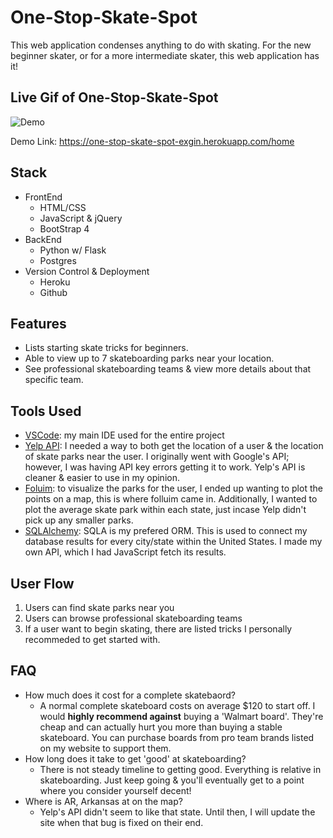 # One-Stop-Skate-Spot

This web application condenses anything to do with skating. For the new beginner skater, or for a more intermediate skater, this web application has
it!

## Live Gif of One-Stop-Skate-Spot

![Demo](static/images/websitedemo.gif)

Demo Link: https://one-stop-skate-spot-exgin.herokuapp.com/home

## Stack

- FrontEnd
  - HTML/CSS
  - JavaScript & jQuery
  - BootStrap 4
- BackEnd
  - Python w/ Flask
  - Postgres
- Version Control & Deployment
  - Heroku
  - Github

## Features

- Lists starting skate tricks for beginners.
- Able to view up to 7 skateboarding parks near your location.
- See professional skateboarding teams & view more details about that specific team.

## Tools Used

- [VSCode](https://code.visualstudio.com/): my main IDE used for the entire project
- [Yelp API](https://www.yelp.com/developers/documentation/v3/business_search): I needed a way to both get the location of a user & the location of
  skate parks near the user. I originally went with Google's API; however, I was having API key errors getting it to work. Yelp's API is cleaner &
  easier to use in my opinion.
- [Foluim](https://python-visualization.github.io/folium/): to visualize the parks for the user, I ended up wanting to plot the points on a map, this
  is where folluim came in. Additionally, I wanted to plot the average skate park within each state, just incase Yelp didn't pick up any smaller
  parks.
- [SQLAlchemy](https://www.sqlalchemy.org/): SQLA is my prefered ORM. This is used to connect my database results for every city/state within the
  United States. I made my own API, which I had JavaScript fetch its results.

## User Flow

1. Users can find skate parks near you
2. Users can browse professional skateboarding teams
3. If a user want to begin skating, there are listed tricks I personally recommeded to get started with.

## FAQ

- How much does it cost for a complete skatebaord?
  - A normal complete skateboard costs on average \$120 to start off. I would <strong>highly recommend against</strong> buying a 'Walmart board'.
    They're cheap and can actually hurt you more than buying a stable skateboard. You can purchase boards from pro team brands listed on my website to
    support them.
- How long does it take to get 'good' at skateboarding?
  - There is not steady timeline to getting good. Everything is relative in skateboarding. Just keep going & you'll eventually get to a point where
    you consider yourself decent!
- Where is AR, Arkansas at on the map?
  - Yelp's API didn't seem to like that state. Until then, I will update the site when that bug is fixed on their end.
